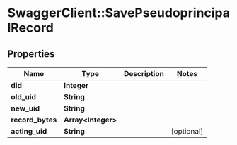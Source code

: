 # SwaggerClient::SavePseudoprincipalRecord

## Properties
Name | Type | Description | Notes
------------ | ------------- | ------------- | -------------
**did** | **Integer** |  | 
**old_uid** | **String** |  | 
**new_uid** | **String** |  | 
**record_bytes** | **Array&lt;Integer&gt;** |  | 
**acting_uid** | **String** |  | [optional] 

